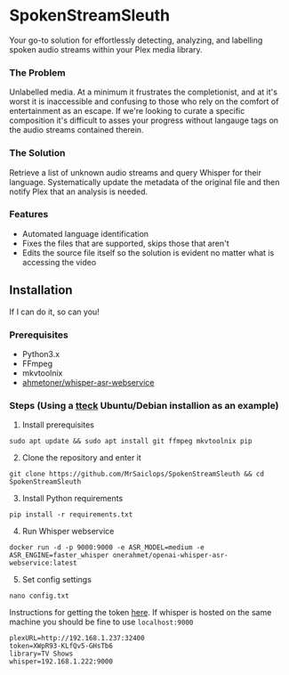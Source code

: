 # SpokenStreamSleuth
Your go-to solution for effortlessly detecting, analyzing, and labelling spoken audio streams within your Plex media library. 

### The Problem
Unlabelled media. At a minimum it frustrates the completionist, and at it's worst it is inaccessible and confusing to those who rely on the comfort of entertainment as an escape. If we're looking to curate a specific composition it's difficult to asses your progress without langauge tags on the audio streams contained therein. 

### The Solution
Retrieve a list of unknown audio streams and query Whisper for their language. Systematically update the metadata of the original file and then notify Plex that an analysis is needed.
### Features
*  Automated language identification
*  Fixes the files that are supported, skips those that aren't
*  Edits the source file itself so the solution is evident no matter what is accessing the video

## Installation
If I can do it, so can you!
### Prerequisites
*  Python3.x
*  FFmpeg
*  mkvtoolnix
*  [ahmetoner/whisper-asr-webservice](https://github.com/ahmetoner/whisper-asr-webservice)

### Steps (Using a [tteck](https://tteck.github.io/Proxmox/) Ubuntu/Debian installion as an example)
1. Install prerequisites
```console
sudo apt update && sudo apt install git ffmpeg mkvtoolnix pip
```
2. Clone the repository and enter it
```console
git clone https://github.com/MrSaiclops/SpokenStreamSleuth && cd SpokenStreamSleuth
```
3. Install Python requirements
```console
pip install -r requirements.txt
```

4. Run Whisper webservice
```console
docker run -d -p 9000:9000 -e ASR_MODEL=medium -e ASR_ENGINE=faster_whisper onerahmet/openai-whisper-asr-webservice:latest
```
5. Set config settings
```console
nano config.txt
```

   Instructions for getting the token [here](https://support.plex.tv/articles/204059436-finding-an-authentication-token-x-plex-token/#toc-0). If whisper is hosted on the same machine you should be fine to use ``localhost:9000``
```console
plexURL=http://192.168.1.237:32400
token=XWpR93-KLfQv5-GHsTb6
library=TV Shows
whisper=192.168.1.222:9000
```

